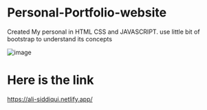 # Personal-Portfolio-website
Created My personal in HTML CSS and JAVASCRIPT. use little bit of bootstrap to understand its concepts

![image](https://user-images.githubusercontent.com/62701820/233623177-9f85a81d-fed2-48bd-90c6-d29ed7df82bd.png)


<H1>Here is the link</H1>

https://ali-siddiqui.netlify.app/
